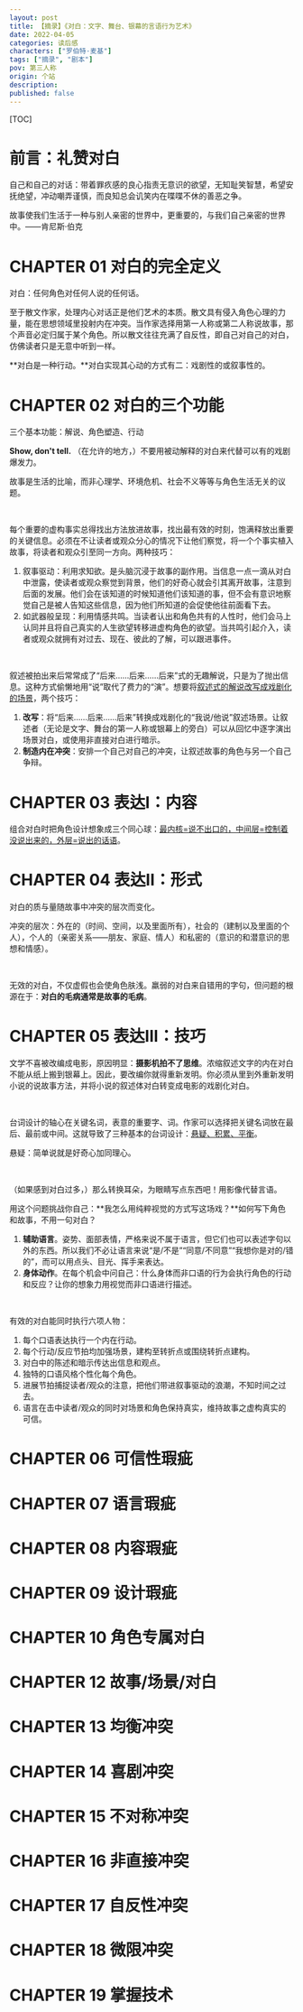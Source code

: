 ```yaml
---
layout: post
title: 【摘录】《对白：文字、舞台、银幕的言语行为艺术》
date: 2022-04-05
categories: 读后感
characters: ["罗伯特·麦基"]
tags: ["摘录", "剧本"]
pov: 第三人称
origin: 个站
description: 
published: false
---
```


[TOC]

# 前言：礼赞对白

自己和自己的对话：带着罪疚感的良心指责无意识的欲望，无知耻笑智慧，希望安抚绝望，冲动嘲弄谨慎，而良知总会讥笑内在喋喋不休的善恶之争。

故事使我们生活于一种与别人亲密的世界中，更重要的，与我们自己亲密的世界中。——肯尼斯·伯克

# CHAPTER 01 对白的完全定义

对白：任何角色对任何人说的任何话。

至于散文作家，处理内心对话正是他们艺术的本质。散文具有侵入角色心理的力量，能在思想领域里投射内在冲突。当作家选择用第一人称或第二人称说故事，那个声音必定归属于某个角色。所以散文往往充满了自反性，即自己对自己的对白，仿佛读者只是无意中听到一样。

**对白是一种行动。**对白实现其心动的方式有二：戏剧性的或叙事性的。

# CHAPTER 02 对白的三个功能

三个基本功能：解说、角色塑造、行动

**Show, don't tell.** （在允许的地方，）不要用被动解释的对白来代替可以有的戏剧爆发力。

故事是生活的比喻，而非心理学、环境危机、社会不义等等与角色生活无关的议题。

<br>

每个重要的虚构事实总得找出方法放进故事，找出最有效的时刻，饱满释放出重要的关键信息。必须在不让读者或观众分心的情况下让他们察觉，将一个个事实植入故事，将读者和观众引至同一方向。两种技巧：

1. 叙事驱动：利用求知欲。是头脑沉浸于故事的副作用。当信息一点一滴从对白中泄露，使读者或观众察觉到背景，他们的好奇心就会引其离开故事，注意到后面的发展。他们会在该知道的时候知道他们该知道的事，但不会有意识地察觉自己是被人告知这些信息，因为他们所知道的会促使他往前面看下去。
2. 如武器般呈现：利用情感共鸣。当读者认出和角色共有的人性时，他们会马上认同并且将自己真实的人生欲望转移进虚构角色的欲望。当共鸣引起介入，读者或观众就拥有对过去、现在、彼此的了解，可以跟进事件。

<br>

叙述被拍出来后常常成了“后来……后来……后来”式的无趣解说，只是为了抛出信息。这种方式偷懒地用“说”取代了费力的“演”。想要将<u>叙述式的解说改写成戏剧化的场景</u>，两个技巧：

1. **改写**：将“后来……后来……后来”转换成戏剧化的“我说/他说”叙述场景。让叙述者（无论是文字、舞台的第一人称或银幕上的旁白）可以从回忆中逐字演出场景对白，或使用非直接对白进行暗示。
1. **制造内在冲突**：安排一个自己对自己的冲突，让叙述故事的角色与另一个自己争辩。

# CHAPTER 03 表达I：内容

组合对白时把角色设计想象成三个同心球：<u>最内核=说不出口的，中间层=控制着没说出来的，外层=说出的话语</u>。

# CHAPTER 04 表达II：形式

对白的质与量随故事中冲突的层次而变化。

冲突的层次：外在的（时间、空间，以及里面所有），社会的（建制以及里面的个人），个人的（亲密关系——朋友、家庭、情人）和私密的（意识的和潜意识的思想和情感）。

<br>

无效的对白，不仅虚假也会使角色肤浅。羸弱的对白来自错用的字句，但问题的根源在于：**对白的毛病通常是故事的毛病**。

# CHAPTER 05 表达III：技巧

文学不喜被改编成电影，原因明显：**摄影机拍不了思维**。浓缩叙述文字的内在对白不能从纸上搬到银幕上。因此，要改编你就得重新发明。你必须从里到外重新发明小说的说故事方法，并将小说的叙述体对白转变成电影的戏剧化对白。

<br>

台词设计的轴心在关键名词，表意的重要字、词。作家可以选择把关键名词放在最后、最前或中间。这就导致了三种基本的台词设计：<u>悬疑、积累、平衡</u>。

悬疑：简单说就是好奇心加同理心。

<br>

（如果感到对白过多，）那么转换耳朵，为眼睛写点东西吧！用影像代替言语。

用这个问题挑战你自己：**我怎么用纯粹视觉的方式写这场戏？**如何写下角色和故事，不用一句对白？

1. **辅助语言**。姿势、面部表情，严格来说不属于语言，但它们也可以表述字句以外的东西。所以我们不必让语言来说“是/不是”“同意/不同意”“我想你是对的/错的”，而可以用点头、目光、挥手来表达。
2. **身体动作**。在每个机会中问自己：什么身体而非口语的行为会执行角色的行动和反应？让你的想象力用视觉而非口语进行描述。

<br>

有效的对白能同时执行六项人物：

1. 每个口语表达执行一个内在行动。
2. 每个行动/反应节拍均加强场景，建构至转折点或围绕转折点建构。
3. 对白中的陈述和暗示传达出信息和观点。
4. 独特的口语风格个性化每个角色。
5. 进展节拍捕捉读者/观众的注意，把他们带进叙事驱动的浪潮，不知时间之过去。
6. 语言在击中读者/观众的同时对场景和角色保持真实，维持故事之虚构真实的可信。

# CHAPTER 06 可信性瑕疵

# CHAPTER 07 语言瑕疵

# CHAPTER 08 内容瑕疵

# CHAPTER 09 设计瑕疵

# CHAPTER 10 角色专属对白

# CHAPTER 12 故事/场景/对白

# CHAPTER 13 均衡冲突

# CHAPTER 14 喜剧冲突

# CHAPTER 15 不对称冲突

# CHAPTER 16 非直接冲突

# CHAPTER 17 自反性冲突

# CHAPTER 18 微限冲突

# CHAPTER 19 掌握技术

